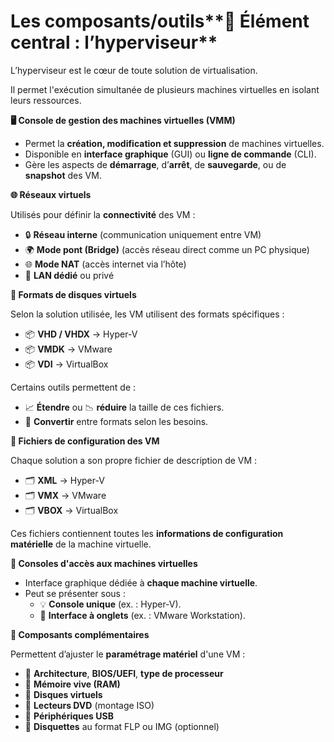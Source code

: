 # Les composants/outils**🧠 Élément central : l’hyperviseur**

L’hyperviseur est le cœur de toute solution de virtualisation.

Il permet l'exécution simultanée de plusieurs machines virtuelles en isolant leurs ressources.



**🖥️ Console de gestion des machines virtuelles (VMM)**

- Permet la **création, modification et suppression** de machines virtuelles.
- Disponible en **interface graphique** (GUI) ou **ligne de commande** (CLI).
- Gère les aspects de **démarrage**, d’**arrêt**, de **sauvegarde**, ou de **snapshot** des VM.



**🌐 Réseaux virtuels**

Utilisés pour définir la **connectivité** des VM :

- 🔒 **Réseau interne** (communication uniquement entre VM)
- 🌍 **Mode pont (Bridge)** (accès réseau direct comme un PC physique)
- 🌐 **Mode NAT** (accès internet via l’hôte)
- 🛜 **LAN dédié** ou privé



**💾 Formats de disques virtuels**

Selon la solution utilisée, les VM utilisent des formats spécifiques :

- 📦 **VHD / VHDX** → Hyper-V
- 📦 **VMDK** → VMware
- 📦 **VDI** → VirtualBox

Certains outils permettent de :

- 📈 **Étendre** ou 📉 **réduire** la taille de ces fichiers.
- 🔁 **Convertir** entre formats selon les besoins.



**📂 Fichiers de configuration des VM**

Chaque solution a son propre fichier de description de VM :

- 🗂️ **XML** → Hyper-V
- 🗂️ **VMX** → VMware
- 🗂️ **VBOX** → VirtualBox

Ces fichiers contiennent toutes les **informations de configuration matérielle** de la machine virtuelle.

**🧳 Consoles d'accès aux machines virtuelles**

- Interface graphique dédiée à **chaque machine virtuelle**.
- Peut se présenter sous :
  - 💡 **Console unique** (ex. : Hyper-V).
  - 🧩 **Interface à onglets** (ex. : VMware Workstation).





**🧩 Composants complémentaires**

Permettent d’ajuster le **paramétrage matériel** d'une VM :

- 🧬 **Architecture**, **BIOS/UEFI**, **type de processeur**
- 🧠 **Mémoire vive (RAM)**
- 💽 **Disques virtuels**
- 📀 **Lecteurs DVD** (montage ISO)
- 🔌 **Périphériques USB**
- 💾 **Disquettes** au format FLP ou IMG (optionnel)
